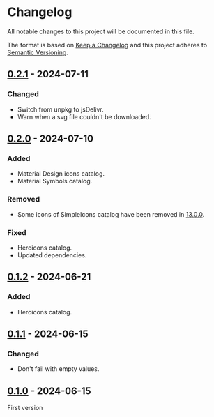 # Changelog
All notable changes to this project will be documented in this file.

The format is based on [Keep a Changelog](https://keepachangelog.com/) and this
project adheres to [Semantic Versioning](https://semver.org/).

## [0.2.1] - 2024-07-11
### Changed
- Switch from unpkg to jsDelivr.
- Warn when a svg file couldn't be downloaded.

## [0.2.0] - 2024-07-10
### Added
- Material Design icons catalog.
- Material Symbols catalog.

### Removed
- Some icons of SimpleIcons catalog have been removed in [13.0.0](https://github.com/simple-icons/simple-icons/releases/tag/13.0.0).

### Fixed
- Heroicons catalog.
- Updated dependencies.

## [0.1.2] - 2024-06-21
### Added
- Heroicons catalog.

## [0.1.1] - 2024-06-15
### Changed
- Don't fail with empty values.

## [0.1.0] - 2024-06-15
First version

[0.2.1]: https://github.com/lumeland/icon-plugins/compare/v0.2.0...v0.2.1
[0.2.0]: https://github.com/lumeland/icon-plugins/compare/v0.1.2...v0.2.0
[0.1.2]: https://github.com/lumeland/icon-plugins/compare/v0.1.1...v0.1.2
[0.1.1]: https://github.com/lumeland/icon-plugins/compare/v0.1.0...v0.1.1
[0.1.0]: https://github.com/lumeland/icon-plugins/releases/tag/v0.1.0
